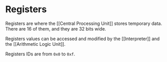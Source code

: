# Registers
Registers are where the [[Central Processing Unit]] stores temporary data. There are 16 of them, and they are 32 bits wide.

Registers values can be accessed and modified by the [[Interpreter]] and the [[Arithmetic Logic Unit]].

Registers IDs are from `0x0` to `0xf`.